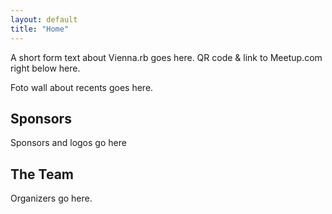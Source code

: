 ```yaml
---
layout: default
title: "Home"
---
```


A short form text about Vienna.rb goes here. QR code & link to Meetup.com right below here.

Foto wall about recents goes here.

## Sponsors

Sponsors and logos go here

## The Team

Organizers go here.
